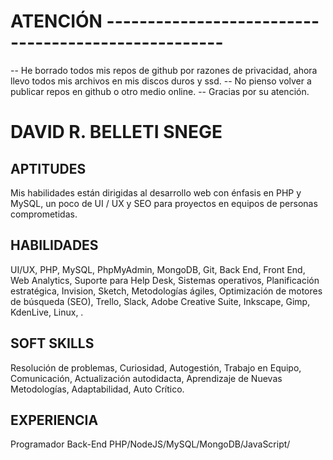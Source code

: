 # ATENCIÓN ----------------------------------------------------

-- He borrado todos mis repos de github por razones de privacidad, ahora llevo todos mis archivos en mis discos duros y ssd.
-- No pienso volver a publicar repos en github o otro medio online.
-- Gracias por su atención.




# DAVID R. BELLETI SNEGE



## APTITUDES

Mis habilidades están dirigidas al desarrollo web con énfasis en PHP y MySQL, un poco de UI / UX y SEO para proyectos en equipos de personas comprometidas. 

## HABILIDADES

UI/UX, PHP, MySQL, PhpMyAdmin, MongoDB, Git, Back End, Front End, Web Analytics, Suporte para Help Desk, Sistemas operativos, Planificación estratégica, Invision, Sketch, Metodologías ágiles, Optimización de motores de búsqueda (SEO), Trello, Slack, Adobe Creative Suite, Inkscape, Gimp, KdenLive, Linux, .

## SOFT SKILLS

Resolución de problemas, Curiosidad, Autogestión, Trabajo en Equipo, Comunicación, Actualización autodidacta, Aprendizaje de Nuevas Metodologías, Adaptabilidad, Auto Crítico.

## EXPERIENCIA

Programador Back-End PHP/NodeJS/MySQL/MongoDB/JavaScript/ 

